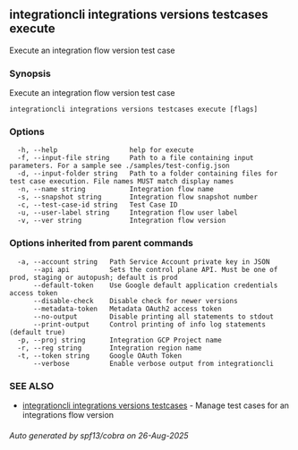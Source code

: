 ## integrationcli integrations versions testcases execute

Execute an integration flow version test case

### Synopsis

Execute an integration flow version test case

```
integrationcli integrations versions testcases execute [flags]
```

### Options

```
  -h, --help                  help for execute
  -f, --input-file string     Path to a file containing input parameters. For a sample see ./samples/test-config.json
  -d, --input-folder string   Path to a folder containing files for test case execution. File names MUST match display names
  -n, --name string           Integration flow name
  -s, --snapshot string       Integration flow snapshot number
  -c, --test-case-id string   Test Case ID
  -u, --user-label string     Integration flow user label
  -v, --ver string            Integration flow version
```

### Options inherited from parent commands

```
  -a, --account string   Path Service Account private key in JSON
      --api api          Sets the control plane API. Must be one of prod, staging or autopush; default is prod
      --default-token    Use Google default application credentials access token
      --disable-check    Disable check for newer versions
      --metadata-token   Metadata OAuth2 access token
      --no-output        Disable printing all statements to stdout
      --print-output     Control printing of info log statements (default true)
  -p, --proj string      Integration GCP Project name
  -r, --reg string       Integration region name
  -t, --token string     Google OAuth Token
      --verbose          Enable verbose output from integrationcli
```

### SEE ALSO

* [integrationcli integrations versions testcases](integrationcli_integrations_versions_testcases.md)	 - Manage test cases for an integrations flow version

###### Auto generated by spf13/cobra on 26-Aug-2025
